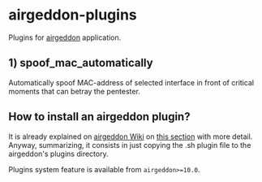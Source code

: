 # airgeddon-plugins
Plugins for [airgeddon](https://github.com/v1s1t0r1sh3r3/airgeddon) application.

## 1) spoof_mac_automatically
Automatically spoof MAC-address of selected interface in front of critical moments that can betray the pentester.

## How to install an airgeddon plugin?
It is already explained on [airgeddon Wiki](https://github.com/v1s1t0r1sh3r3/airgeddon/wiki) on [this section](https://github.com/v1s1t0r1sh3r3/airgeddon/wiki/Plugins%20System#how-can-i-install-a-plugin-already-done-by-somebody) with more detail. Anyway, summarizing, it consists in just copying the .sh plugin file to the airgeddon's plugins directory.

Plugins system feature is available from ```airgeddon>=10.0```.
